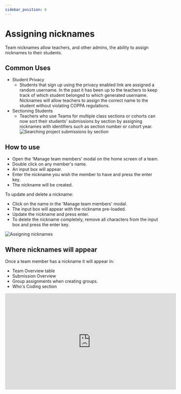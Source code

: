 ```yaml
---
sidebar_position: 6
---
```


# Assigning nicknames

Team nicknames allow teachers, and other admins, the ability to assign nicknames to their students.

## Common Uses

- Student Privacy
  - Students that sign up using the privacy enabled link are assigned a random username. In the past it has been up to the teachers to keep track of which student belonged to which generated username. Nicknames will allow teachers to assign the correct name to the student without violating COPPA regulations.
- Sectioning Students
  - Teachers who use Teams for multiple class sections or cohorts can now sort their students' submissions by section by assigning nicknames with identifiers such as section number or cohort year.
    ![Searching project submissions by section](https://docimg.replit.com/images/teamsForEducation/nicknamesections.png)

## How to use

- Open the 'Manage team members' modal on the home screen of a team.
- Double click on any member's name.
- An input box will appear.
- Enter the nickname you wish the member to have and press the enter key.
- The nickname will be created.

To update and delete a nickname:

- Click on the name in the 'Manage team members' modal.
- The input box will appear with the nickname pre-loaded.
- Update the nickname and press enter.
- To delete the nickname completely, remove all characters from the input box and press the enter key.

![Assigning nicknames](https://docimg.replit.com/images/teamsForEducation/nicknames.gif)

## Where nicknames will appear

Once a team member has a nickname it will appear in:

- Team Overview table
- Submission Overview
- Group assignments when creating groups.
- Who's Coding section

<iframe width="560" height="315" src="https://www.youtube.com/embed/Ch9D63mgYZI?start=207" title="YouTube video player" frameborder="0" allow="accelerometer; autoplay; clipboard-write; encrypted-media; gyroscope; picture-in-picture" allowfullscreen></iframe>
